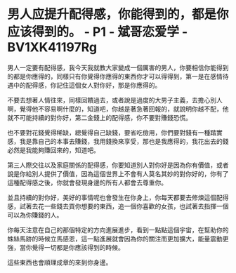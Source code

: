 # 男人应提升配得感，你能得到的，都是你应该得到的。 - P1 - 斌哥恋爱学 - BV1XK41197Rg

男人一定要有配得感，我今天我就教大家變成一個厲害的男人，你要相信你能得到的都是你應得的，同樣只有你覺得你應得的東西你才可以得得到，第一是在感情待遇中的配得感，你記住這個女人對你好，那是你應得的。

不要去想著人情往來，同樣回饋過去，或者說是過度的大男子主義，去擔心別人啊，覺得他不容易啊什麼的，知道吧，你越是著急著回報的，就說明你越不配，他就不可能持續的對你好，第二金錢上的配得感，你不要對賺錢恐慌。

也不要對花錢覺得稀缺，總覺得自己缺錢，要省吃儉用，你們要對錢有一種踏實感，我是靠自己的本事去賺錢，我用錢換來享受，那也是我應得的，我花出去的錢必然是我能夠賺回來的，知道吧。

第三人際交往以及家庭關係的配得感，你要知道別人對你好是因為你有價值，或者說是你給別人提供了價值，因為這個世界上不會有人莫名其妙的對你好的，你有了這種配得感之後，你就會發現身邊的所有人都會去尊重你。

並且持續的對你好，美好的事情呢也會發生在你身上，你每天都要去修煉這個配得感，試著去花一些錢去買你想要的東西，追一個你喜歡的女孩，也試著去指揮一個可以為你賺錢的人。

你每天注意在自己的那個特定的方向進展進步，看到一點點這個宇宙，在幫助你的蛛絲馬跡的時候立馬感恩，這一點進展就會因為你的關注而更加擴大，能量震動更強，當你覺得一切都是你應該得到的時候。

這些東西也會順理成章的來到你身邊。